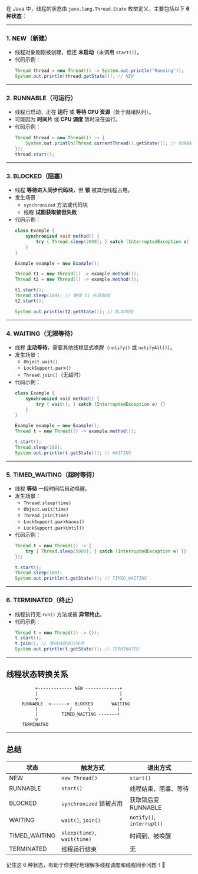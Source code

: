 在 Java 中，线程的状态由 `java.lang.Thread.State` 枚举定义，主要包括以下 **6 种状态**：

---

### **1. NEW（新建）**
- 线程对象刚刚被创建，但还 **未启动**（未调用 `start()`）。
- 代码示例：
  ```java
  Thread thread = new Thread(() -> System.out.println("Running"));
  System.out.println(thread.getState()); // NEW
  ```

---

### **2. RUNNABLE（可运行）**
- 线程已启动，正在 **运行** 或 **等待 CPU 资源**（处于就绪队列）。
- 可能因为 **时间片** 或 **CPU 调度** 暂时没在运行。
- 代码示例：
  ```java
  Thread thread = new Thread(() -> {
      System.out.println(Thread.currentThread().getState()); // RUNNABLE
  });
  thread.start();
  ```

---

### **3. BLOCKED（阻塞）**
- 线程 **等待进入同步代码块**，但 **锁** 被其他线程占用。
- 发生场景：
  - `synchronized` 方法或代码块
  - 线程 **试图获取锁但失败**
- 代码示例：
  ```java
  class Example {
      synchronized void method() {
          try { Thread.sleep(2000); } catch (InterruptedException e) {}
      }
  }

  Example example = new Example();

  Thread t1 = new Thread(() -> example.method());
  Thread t2 = new Thread(() -> example.method());

  t1.start();
  Thread.sleep(100); // 确保 t1 先获取锁
  t2.start();

  System.out.println(t2.getState()); // BLOCKED
  ```

---

### **4. WAITING（无限等待）**
- 线程 **主动等待**，需要其他线程显式唤醒（`notify()` 或 `notifyAll()`）。
- 发生场景：
  - `Object.wait()`
  - `LockSupport.park()`
  - `Thread.join()`（无超时）
- 代码示例：
  ```java
  class Example {
      synchronized void method() {
          try { wait(); } catch (InterruptedException e) {}
      }
  }

  Example example = new Example();
  Thread t = new Thread(() -> example.method());

  t.start();
  Thread.sleep(100);
  System.out.println(t.getState()); // WAITING
  ```

---

### **5. TIMED_WAITING（超时等待）**
- 线程 **等待** 一段时间后自动唤醒。
- 发生场景：
  - `Thread.sleep(time)`
  - `Object.wait(time)`
  - `Thread.join(time)`
  - `LockSupport.parkNanos()`
  - `LockSupport.parkUntil()`
- 代码示例：
  ```java
  Thread t = new Thread(() -> {
      try { Thread.sleep(5000); } catch (InterruptedException e) {}
  });

  t.start();
  Thread.sleep(100);
  System.out.println(t.getState()); // TIMED_WAITING
  ```

---

### **6. TERMINATED（终止）**
- 线程执行完 `run()` 方法或被 **异常终止**。
- 代码示例：
  ```java
  Thread t = new Thread(() -> {});
  t.start();
  t.join(); // 等待线程执行完毕
  System.out.println(t.getState()); // TERMINATED
  ```

---

## **线程状态转换关系**
```
           +------------- NEW -------------+
           |                               |
           v                               v
      RUNNABLE  <------>  BLOCKED       WAITING
           |            /      \          |  
           |         TIMED_WAITING -------+
           v
      TERMINATED
```

---

## **总结**
| 状态 | 触发方式 | 退出方式 |
|------|---------|---------|
| NEW | `new Thread()` | `start()` |
| RUNNABLE | `start()` | 线程结束、阻塞、等待 |
| BLOCKED | `synchronized` 锁被占用 | 获取锁后变 RUNNABLE |
| WAITING | `wait()`, `join()` | `notify()`, `interrupt()` |
| TIMED_WAITING | `sleep(time)`, `wait(time)` | 时间到、被唤醒 |
| TERMINATED | 线程运行结束 | 无 |

记住这 6 种状态，有助于你更好地理解多线程调度和线程同步问题！🚀
